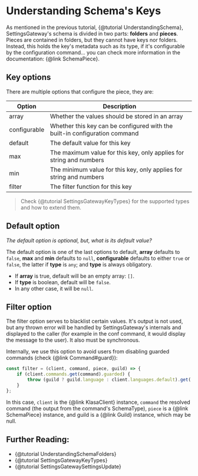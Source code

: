 # Understanding Schema's Keys

As mentioned in the previous tutorial, {@tutorial UnderstandingSchema}, SettingsGateway's schema is divided in two parts: **folders** and **pieces**. Pieces are contained in folders, but they cannot have keys nor folders. Instead, this holds the key's metadata such as its type, if it's configurable by the configuration command... you can check more information in the documentation: {@link SchemaPiece}.

## Key options

There are multiple options that configure the piece, they are:

| Option       | Description                                                                |
| ------------ | -------------------------------------------------------------------------- |
| array        | Whether the values should be stored in an array                            |
| configurable | Whether this key can be configured with the built-in configuration command |
| default      | The default value for this key                                             |
| max          | The maximum value for this key, only applies for string and numbers        |
| min          | The minimum value for this key, only applies for string and numbers        |
| filter       | The filter function for this key                                           |

> Check {@tutorial SettingsGatewayKeyTypes} for the supported types and how to extend them.

## Default option

*The default option is optional, but, what is its default value?*

The default option is one of the last options to default, **array** defaults to `false`, **max** and **min** defaults to `null`, **configurable** defaults to either `true` or `false`, the latter if **type** is `any`; and **type** is always obligatory.

- If **array** is true, default will be an empty array: `[]`.
- If **type** is boolean, default will be `false`.
- In any other case, it will be `null`.

## Filter option

The filter option serves to blacklist certain values. It's output is not used, but any thrown error will be handled by SettingsGateway's internals and displayed to the caller (for example in the conf command, it would display the message to the user). It also must be synchronous.

Internally, we use this option to avoid users from disabling guarded commands (check {@link Command#guard}):

```javascript
const filter = (client, command, piece, guild) => {
	if (client.commands.get(command).guarded) {
		throw (guild ? guild.language : client.languages.default).get('COMMAND_CONF_GUARDED', command);
	}
};
```

In this case, `client` is the {@link KlasaClient} instance, `command` the resolved command (the output from the command's SchemaType), `piece` is a {@link SchemaPiece} instance, and guild is a {@link Guild} instance, which may be null.

<!-- TODO(kyranet): Adding the pieces again overwrite the pieces -->
<!-- ## Editing key options

Once created, it's possible since 0.5.0 to edit a {@link SchemaPiece}'s options, it's as simple as running {@link SchemaPiece#edit} which takes the same options for adding a key with {@link SchemaFolder#addKey} but with one exception: `array` and `type` can't change. The syntax is the following:

```javascript
this.client.gateways.gatewayName.schema.keyName.edit(options);
```

For example, let's say we dislike the current prefix and we want to change it to `s!` for the next entries, then you can simply do:

```javascript
this.client.gateways.guilds.schema.prefix.edit({ default: 's!' });
```

Where you're doing the following steps:

1. Access to {@link KlasaClient#gateways}, type of {@link GatewayDriver}, which holds all gateways.
1. Access to the guilds' {@link Gateway}, which manages the per-guild configuration.
1. Access to the guilds' schema via {@link Gateway#schema}, which manages the gateway's schema.
1. Access to the key we want to edit, in this case, the **prefix** key, which is type of {@link SchemaPiece}.
1. Call {@link SchemaPiece#edit} with the option `default` and the new value: `'s!'`.

### The Type Issue

The main reason for why we don't support editing the options `array` and `type` is:

> Changing the type is very complex. For example, in SQL, if we changed the type from `TEXT`, `VARCHAR`, or any other string type to a numeric one such as `INTEGER`, we could risk the database potentially throwing an error or setting them to null, which would result in data loss. We would then need to download all of the data first, and insert them back with the new type. The same thing happens in NoSQL.

Changing the value of `array` from a non-string datatype can result on the issue above, and it's a very slow process. Therefore, it's much better to just remove the key and add it back. -->

## Further Reading:

- {@tutorial UnderstandingSchemaFolders}
- {@tutorial SettingsGatewayKeyTypes}
- {@tutorial SettingsGatewaySettingsUpdate}

